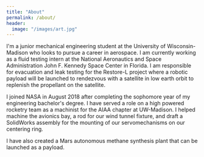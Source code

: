 ```yaml
---
title: "About"
permalink: /about/
header:
  image: "/images/art.jpg"
---
```


I'm a junior mechanical engineering student at the University of Wisconsin-Madison who looks to pursue a career in aerospace. I am currently working as a fluid testing intern at the National Aeronautics and Space Administration John F. Kennedy Space Center in Florida. I am responsible for evacuation and leak testing for the Restore-L project where a robotic payload will be launched to rendezvous with a satellite in low earth orbit to replenish the propellant on the satellite.

I joined NASA in August 2018 after completing the sophomore year of my engineering bachelor's degree. I have served a role on a high powered rocketry team as a machinist for the AIAA chapter at UW-Madison. I helped machine the avionics bay, a rod for our wind tunnel fixture, and draft a SolidWorks assembly for the mounting of our servomechanisms on our centering ring.

I have also created a Mars autonomous methane synthesis plant that can be launched as a payload.
 
